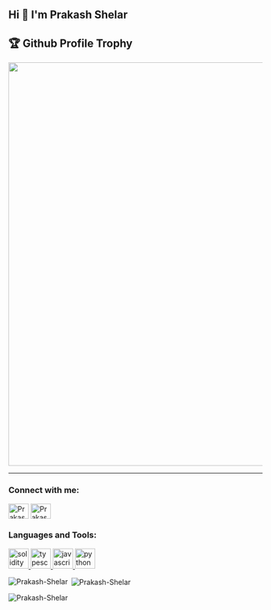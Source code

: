 ## Hi 👋 I'm Prakash Shelar

<h2>🏆 Github Profile Trophy</h2></a>
<a href="https://github.com/ryo-ma/github-profile-trophy">
  <img width=800 src="https://github-profile-trophy.vercel.app/?username=prakash-shelar&theme=gruvbox&no-frame=true"/>
</a>


---

<h3 align="left">Connect with me:</h3>
<p align="left">
<a href="https://x.com/optimus_ps?s=11" target="blank"><img align="center" src="https://img.icons8.com/?size=100&id=111056&format=png&color=000000" alt="Prakash-Shelar" height="30" width="40" /></a>
  <a href="https://www.linkedin.com/in/prakash-shelar" target="blank"><img align="center" src="https://img.icons8.com/?size=100&id=13930&format=png&color=000000" alt="Prakash-Shelar" height="30" width="40" /></a>
<!-- <a href="https://instagram.com/optimus_ps" target="blank"><img align="center" src="https://raw.githubusercontent.com/rahuldkjain/github-profile-readme-generator/master/src/images/icons/Social/instagram.svg" alt="Prakash-Shelar" height="30" width="40" /></a> -->


<h3 align="left">Languages and Tools:</h3>
<p align="left">
  <a href="https://soliditylang.org/" target="_blank" rel="noreferrer"> <img src="https://img.icons8.com/?size=100&id=at2DODSyQznb&format=png&color=000000" alt="solidity" width="40" height="40"/> </a> 
  <a href="https://www.typescriptlang.org/" target="_blank" rel="noreferrer"> <img src="https://img.icons8.com/?size=100&id=uJM6fQYqDaZK&format=png&color=000000" alt="typescript" width="40" height="40"/> </a>
  <a href="https://www.javascript.com/" target="_blank" rel="noreferrer"> <img src="https://img.icons8.com/?size=100&id=108784&format=png&color=000000" alt="javascript" width="40" height="40"/> </a>
  <a href="https://www.python.org/" target="_blank" rel="noreferrer"> <img src="https://img.icons8.com/?size=100&id=13441&format=png&color=000000" alt="python" width="40" height="40"/> </a> 
  
</p>

<p><img align="left" src="https://github-readme-stats.vercel.app/api/top-langs?username=Prakash-Shelar&show_icons=true&locale=en&layout=compact" alt="Prakash-Shelar" /></p>

<p>&nbsp;<img align="center" src="https://github-readme-stats.vercel.app/api?username=Prakash-Shelar&show_icons=true&locale=en" alt="Prakash-Shelar" /></p>

<p><img align="center" src="https://github-readme-streak-stats.herokuapp.com/?user=Prakash-Shelar&" alt="Prakash-Shelar" /></p>
<!--
**Prakash-Shelar/Prakash-Shelar** is a ✨ _special_ ✨ repository because its `README.md` (this file) appears on your GitHub profile.

Here are some ideas to get you started:

- 🔭 I’m currently working on ...
- 🌱 I’m currently learning ...
- 👯 I’m looking to collaborate on ...
- 🤔 I’m looking for help with ...
- 💬 Ask me about ...
- 📫 How to reach me: ...
- 😄 Pronouns: ...
- ⚡ Fun fact: ...
-->
